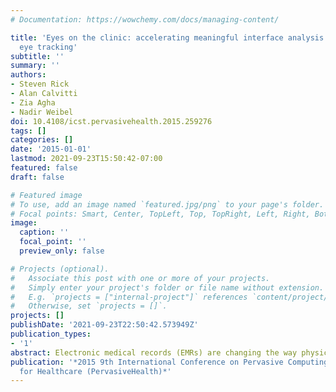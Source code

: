 ```yaml
---
# Documentation: https://wowchemy.com/docs/managing-content/

title: 'Eyes on the clinic: accelerating meaningful interface analysis through unobtrusive
  eye tracking'
subtitle: ''
summary: ''
authors:
- Steven Rick
- Alan Calvitti
- Zia Agha
- Nadir Weibel
doi: 10.4108/icst.pervasivehealth.2015.259276
tags: []
categories: []
date: '2015-01-01'
lastmod: 2021-09-23T15:50:42-07:00
featured: false
draft: false

# Featured image
# To use, add an image named `featured.jpg/png` to your page's folder.
# Focal points: Smart, Center, TopLeft, Top, TopRight, Left, Right, BottomLeft, Bottom, BottomRight.
image:
  caption: ''
  focal_point: ''
  preview_only: false

# Projects (optional).
#   Associate this post with one or more of your projects.
#   Simply enter your project's folder or file name without extension.
#   E.g. `projects = ["internal-project"]` references `content/project/deep-learning/index.md`.
#   Otherwise, set `projects = []`.
projects: []
publishDate: '2021-09-23T22:50:42.573949Z'
publication_types:
- '1'
abstract: Electronic medical records (EMRs) are changing the way physicians work and how medical staff care for patients. While their widespread adoption promise many benefits and computationally powerful features for end users, they may also carry with them other unintended and troubling consequences. As part of a larger ongoing research study, we deployed an unobtrusive eye tracker in outpatient clinics to observe how physicians use their EMRs. We report on our experiences and we derive a methodology for successful eye tracking data collection in the clinic. Our results highlight multiple applications for the quantitative and qualitative assessment of EMR interfaces from eye tracking data collected in situ. We describe one of these applications, the association of eye movements with the specific task that physicians engage with in the EMR, and we discuss both next steps and future application of these results.
publication: '*2015 9th International Conference on Pervasive Computing Technologies
  for Healthcare (PervasiveHealth)*'
---
```

